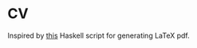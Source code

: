 # CV
Inspired by [this](https://github.com/ice1000/resume)
Haskell script for generating LaTeX pdf.

